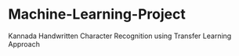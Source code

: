 # Machine-Learning-Project
Kannada Handwritten Character Recognition using Transfer Learning Approach
